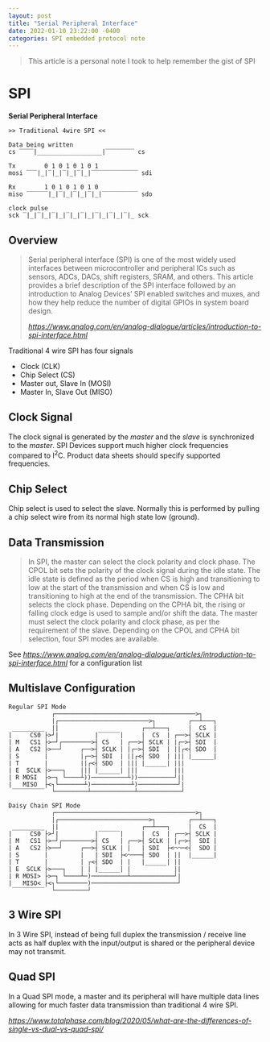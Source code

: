 ```yaml
---
layout: post
title: "Serial Peripheral Interface"
date: 2022-01-10 23:22:00 -0400
categories: SPI embedded protocol note
---
```


> This article is a personal note I took to help remember the gist of SPI

# SPI

**Serial Peripheral Interface**

```
>> Traditional 4wire SPI << 

Data being written
cs ‾‾‾‾|__________________|‾‾‾‾‾‾‾‾ cs

Tx        0 1 0 1 0 1 0 1
mosi ‾‾‾|_|‾|_|‾|_|‾|_|‾‾‾‾‾‾‾‾‾‾‾‾‾ sdi

Rx        1 0 1 0 1 0 1 0 
miso ‾‾‾‾‾‾|_|‾|_|‾|_|‾|_|‾‾‾‾‾‾‾‾‾‾ sdo

clock pulse
sck ‾|_|‾|_|‾|_|‾|_|‾|_|‾|_|‾|_|‾|_ sck
```

## Overview

> Serial peripheral interface (SPI) is one of the most widely used interfaces between microcontroller and peripheral ICs such as sensors, ADCs, DACs, shift registers, SRAM, and others. This article provides a brief description of the SPI interface followed by an introduction to Analog Devices’ SPI enabled switches and muxes, and how they help reduce the number of digital GPIOs in system board design.
> 
> <cite> https://www.analog.com/en/analog-dialogue/articles/introduction-to-spi-interface.html</cite>

Traditional 4 wire SPI has four signals

- Clock (CLK)
- Chip Select (CS)
- Master out, Slave In (MOSI)
- Master In, Slave Out (MISO)

## Clock Signal

The clock signal is generated by the *master* and the *slave* is synchronized to the *master*. SPI Devices support much higher clock frequencies compared to I<sup>2</sup>C. Product data sheets should specify supported frequencies.

## Chip Select

Chip select is used to select the slave. Normally this is performed by pulling a chip select wire from its normal high state low (ground).

## Data Transmission

> In SPI, the master can select the clock polarity and clock phase. The CPOL bit sets the polarity of the clock signal during the idle state. The idle state is defined as the period when CS is high and transitioning to low at the start of the transmission and when CS is low and transitioning to high at the end of the transmission. The CPHA bit selects the clock phase. Depending on the CPHA bit, the rising or falling clock edge is used to sample and/or shift the data. The master must select the clock polarity and clock phase, as per the requirement of the slave. Depending on the CPOL and CPHA bit selection, four SPI modes are available.

See <cite>https://www.analog.com/en/analog-dialogue/articles/introduction-to-spi-interface.html</cite> for a configuration list

## Multislave Configuration

```
Regular SPI Mode
            ┌───────────────────────────────────────>┐
            |┌─────────────────────────>┐         ┌──┴───┐
 _________  ||                       ┌──┴───┐     |  CS  |
|     CS0 ├>┘|          |‾‾‾‾‾‾|     |  CS  | ┌──>┤ SCLK |
| M   CS1 ├>─┘┌────────>┤ CS   | ┌──>┤ SCLK | |┌─>┤ SDI  |
| A   CS2 ├>──┘     ┌──>┤ SCLK | |┌─>┤ SDI  | ||┌<┤ SDO  |
| S       |         |┌─>┤ SDI  | ||┌<┤ SDO  | ||| |______|
| T       |         ||┌<┤ SDO  | ||| |______| |||
| E  SCLK ├>───┐    ||| |______| |||          |||
| R MOSI  ├>─┐ └────┴))──────────┴))──────────┘||  
|   MISO  ├<┐└───────┴)───────────┴)───────────┘|
 ‾‾‾‾‾‾‾‾‾  └─────────┴────────────┴────────────┘
```

```
Daisy Chain SPI Mode
            ┌───────────────────────────────────────>┐
            |┌─────────────────────────>┐         ┌──┴───┐
 _________  ||                       ┌──┴───┐     |  CS  |
|     CS0 ├>┘|          |‾‾‾‾‾‾|     |  CS  | ┌──>┤ SCLK |
| M   CS1 ├>─┘┌────────>┤ CS   | ┌──>┤ SCLK | |┌─>┤  SDI |
| A   CS2 ├>──┘     ┌──>┤ SCLK | |   | SDI  ├<⌒⌒─<┤  SDO |
| S       |         |   | SDI  ├<⌒───┤ SDO  | ||  |______|
| T       |         | ┌<┤ SDO  | |   |______| ||
| E  SCLK ├>───┐    | | |______| |            ||
| R MOSI> ├>─┐ └────┴─)──────────┴────────────┘| 
|   MISO< ├<┐└────────)────────────────────────┘
 ‾‾‾‾‾‾‾‾‾  └─────────┘
```

## 3 Wire SPI

In 3 Wire SPI, instead of being full duplex the transmission / receive line acts as half duplex with the input/output is shared or the peripheral device may not transmit.

## Quad SPI

In a Quad SPI mode, a master and its peripheral will have multiple data lines allowing for much faster data transmission than traditional 4 wire SPI.

<cite> https://www.totalphase.com/blog/2020/05/what-are-the-differences-of-single-vs-dual-vs-quad-spi/</cite>